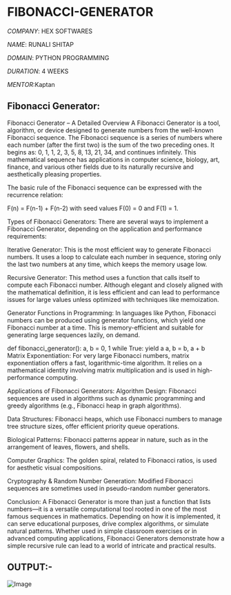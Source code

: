 # FIBONACCI-GENERATOR

*COMPANY*: HEX SOFTWARES

*NAME*: RUNALI SHITAP

*DOMAIN*: PYTHON PROGRAMMING

*DURATION*: 4 WEEKS

*MENTOR*:Kaptan

## Fibonacci Generator:
Fibonacci Generator – A Detailed Overview
A Fibonacci Generator is a tool, algorithm, or device designed to generate numbers from the well-known Fibonacci sequence. The Fibonacci sequence is a series of numbers where each number (after the first two) is the sum of the two preceding ones. It begins as: 0, 1, 1, 2, 3, 5, 8, 13, 21, 34, and continues infinitely. This mathematical sequence has applications in computer science, biology, art, finance, and various other fields due to its naturally recursive and aesthetically pleasing properties.

The basic rule of the Fibonacci sequence can be expressed with the recurrence relation:

F(n) = F(n-1) + F(n-2)
with seed values F(0) = 0 and F(1) = 1.

Types of Fibonacci Generators:
There are several ways to implement a Fibonacci Generator, depending on the application and performance requirements:

Iterative Generator: This is the most efficient way to generate Fibonacci numbers. It uses a loop to calculate each number in sequence, storing only the last two numbers at any time, which keeps the memory usage low.

Recursive Generator: This method uses a function that calls itself to compute each Fibonacci number. Although elegant and closely aligned with the mathematical definition, it is less efficient and can lead to performance issues for large values unless optimized with techniques like memoization.

Generator Functions in Programming: In languages like Python, Fibonacci numbers can be produced using generator functions, which yield one Fibonacci number at a time. This is memory-efficient and suitable for generating large sequences lazily, on demand.

def fibonacci_generator():
    a, b = 0, 1
    while True:
        yield a
        a, b = b, a + b
Matrix Exponentiation: For very large Fibonacci numbers, matrix exponentiation offers a fast, logarithmic-time algorithm. It relies on a mathematical identity involving matrix multiplication and is used in high-performance computing.

Applications of Fibonacci Generators:
Algorithm Design: Fibonacci sequences are used in algorithms such as dynamic programming and greedy algorithms (e.g., Fibonacci heap in graph algorithms).

Data Structures: Fibonacci heaps, which use Fibonacci numbers to manage tree structure sizes, offer efficient priority queue operations.

Biological Patterns: Fibonacci patterns appear in nature, such as in the arrangement of leaves, flowers, and shells.

Computer Graphics: The golden spiral, related to Fibonacci ratios, is used for aesthetic visual compositions.

Cryptography & Random Number Generation: Modified Fibonacci sequences are sometimes used in pseudo-random number generators.

Conclusion:
A Fibonacci Generator is more than just a function that lists numbers—it is a versatile computational tool rooted in one of the most famous sequences in mathematics. Depending on how it is implemented, it can serve educational purposes, drive complex algorithms, or simulate natural patterns. Whether used in simple classroom exercises or in advanced computing applications, Fibonacci Generators demonstrate how a simple recursive rule can lead to a world of intricate and practical results.

## OUTPUT:-
![Image](https://github.com/user-attachments/assets/30bb98b8-b210-4aa3-a58c-b672acb25140)
